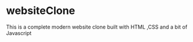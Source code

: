 # websiteClone
This is a complete modern website clone built with HTML ,CSS and a bit of Javascript

